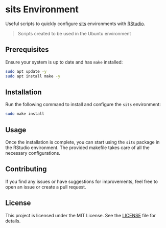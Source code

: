 
# sits Environment

Useful scripts to quickly configure [sits](https://github.com/e-sensing/sits) environments with [RStudio](https://posit.co/download/rstudio-server/).

> Scripts created to be used in the Ubuntu environment

## Prerequisites

Ensure your system is up to date and has `make` installed:

```sh
sudo apt update -y
sudo apt install make -y
```

## Installation

Run the following command to install and configure the `sits` environment:

```sh
sudo make install
```

## Usage

Once the installation is complete, you can start using the `sits` package in the RStudio environment. The provided makefile takes care of all the necessary configurations.

## Contributing

If you find any issues or have suggestions for improvements, feel free to open an issue or create a pull request.

## License

This project is licensed under the MIT License. See the [LICENSE](LICENSE) file for details.
